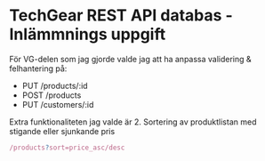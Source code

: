 # TechGear REST API databas - Inlämmnings uppgift

För VG-delen som jag gjorde valde jag att ha anpassa validering & felhantering på:

* PUT /products/:id
* POST /products
* PUT /customers/:id

Extra funktionaliteten jag valde är 2. Sortering av produktlistan med stigande eller sjunkande pris
```js
/products?sort=price_asc/desc
```
